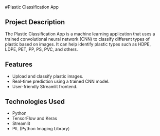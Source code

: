 #Plastic Classification App

## Project Description

The Plastic Classification App is a machine learning application that uses a trained convolutional neural network (CNN) to classify different types of plastic based on images. It can help identify plastic types such as HDPE, LDPE, PET, PP, PS, PVC, and others.

## Features

- Upload and classify plastic images.
- Real-time prediction using a trained CNN model.
- User-friendly Streamlit frontend.

## Technologies Used
- Python
- TensorFlow and Keras
- Streamlit
- PIL (Python Imaging Library)

